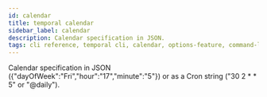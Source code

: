 ```yaml
---
id: calendar
title: temporal calendar
sidebar_label: calendar
description: Calendar specification in JSON.
tags: cli reference, temporal cli, calendar, options-feature, command-line-interface-cli
---
```


Calendar specification in JSON ({"dayOfWeek":"Fri","hour":"17","minute":"5"}) or as a Cron string ("30 2 \* \* 5" or "@daily").
